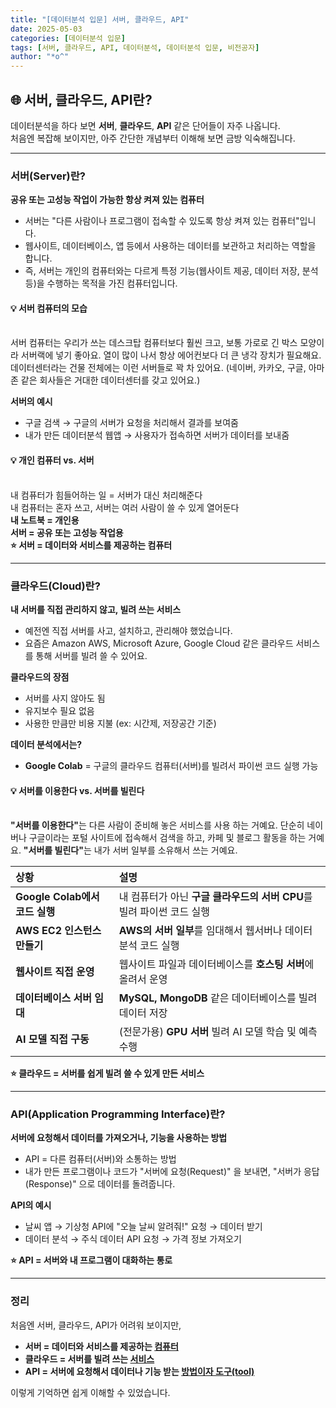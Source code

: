 ```yaml
---
title: "[데이터분석 입문] 서버, 클라우드, API"
date: 2025-05-03
categories: [데이터분석 입문]
tags: [서버, 클라우드, API, 데이터분석, 데이터분석 입문, 비전공자]
author: "*o^"
---
```


## 🌐 서버, 클라우드, API란? 

데이터분석을 하다 보면 **서버**, **클라우드**, **API** 같은 단어들이 자주 나옵니다.  
처음엔 복잡해 보이지만, 아주 간단한 개념부터 이해해 보면 금방 익숙해집니다.

---

### 서버(Server)란?
<span class="text-blue"><strong>공유 또는 고성능 작업이 가능한 항상 켜져 있는 컴퓨터</strong></span>

- 서버는 "다른 사람이나 프로그램이 접속할 수 있도록 항상 켜져 있는 컴퓨터"입니다.
- 웹사이트, 데이터베이스, 앱 등에서 사용하는 데이터를 보관하고 처리하는 역할을 합니다.
- 즉, 서버는 개인의 컴퓨터와는 다르게 특정 기능(웹사이트 제공, 데이터 저장, 분석 등)을 수행하는 목적을 가진 컴퓨터입니다.

<div class="green-tip">
<h4>💡 서버 컴퓨터의 모습</h4>
<br>
서버 컴퓨터는 우리가 쓰는 데스크탑 컴퓨터보다 훨씬 크고, 보통 가로로 긴 박스 모양이라 서버랙에 넣기 좋아요. 열이 많이 나서 항상 에어컨보다 더 큰 냉각 장치가 필요해요. 데이터센터라는 건물 전체에는 이런 서버들로 꽉 차 있어요. (네이버, 카카오, 구글, 아마존 같은 회사들은 거대한 데이터센터를 갖고 있어요.)
</div>

**서버의 예시**  
- 구글 검색 → 구글의 서버가 요청을 처리해서 결과를 보여줌
- 내가 만든 데이터분석 웹앱 → 사용자가 접속하면 서버가 데이터를 보내줌

<div class="memo-box">
<h4>💡 개인 컴퓨터 vs. 서버</h4>
<br>
내 컴퓨터가 힘들어하는 일 = 서버가 대신 처리해준다<br>
내 컴퓨터는 혼자 쓰고, 서버는 여러 사람이 쓸 수 있게 열어둔다<br>
<span class="text-red"><strong>내 노트북 = 개인용<br>
서버 = 공유 또는 고성능 작업용</strong></span>
</div>

<span class="highlight-yellow">
<strong>⭐ 서버 = 데이터와 서비스를 제공하는 컴퓨터</strong>
</span>

---

### 클라우드(Cloud)란?

<span class="text-blue"><strong>내 서버를 직접 관리하지 않고, 빌려 쓰는 서비스</strong></span>

- 예전엔 직접 서버를 사고, 설치하고, 관리해야 했었습니다.
- 요즘은 Amazon AWS, Microsoft Azure, Google Cloud 같은 클라우드 서비스를 통해 서버를 빌려 쓸 수 있어요.

**클라우드의 장점**  
- 서버를 사지 않아도 됨  
- 유지보수 필요 없음  
- 사용한 만큼만 비용 지불 (ex: 시간제, 저장공간 기준)

**데이터 분석에서는?**  
- **Google Colab** = 구글의 클라우드 컴퓨터(서버)를 빌려서 파이썬 코드 실행 가능

<div class="green-tip">
<h4>💡 서버를 이용한다 vs. 서버를 빌린다</h4>
<br>
<strong>"서버를 이용한다"</strong>는 다른 사람이 준비해 놓은 서비스를 사용 하는 거예요. 단순히 네이버나 구글이라는 포털 사이트에 접속해서 검색을 하고, 카페 및 블로그 활동을 하는 거예요. <strong>"서버를 빌린다"</strong>는 내가 서버 일부를 소유해서 쓰는 거예요. 
</div>

| 상황 | 설명 |
| :-- | :-- |
| **Google Colab에서 코드 실행** | 내 컴퓨터가 아닌 **구글 클라우드의 서버 CPU**를 빌려 파이썬 코드 실행 |
| **AWS EC2 인스턴스 만들기** | **AWS의 서버 일부**를 임대해서 웹서버나 데이터 분석 코드 실행 |
| **웹사이트 직접 운영** | 웹사이트 파일과 데이터베이스를 **호스팅 서버**에 올려서 운영 |
| **데이터베이스 서버 임대** | **MySQL, MongoDB** 같은 데이터베이스를 빌려 데이터 저장 |
| **AI 모델 직접 구동** | (전문가용) **GPU 서버** 빌려 AI 모델 학습 및 예측 수행 |

<span class="highlight-yellow">
<strong>⭐ 클라우드 = 서버를 쉽게 빌려 쓸 수 있게 만든 서비스</strong>
</span>

---

### API(Application Programming Interface)란?

<span class="text-blue"><strong>서버에 요청해서 데이터를 가져오거나, 기능을 사용하는 방법</strong></span>

- API = 다른 컴퓨터(서버)와 소통하는 방법
- 내가 만든 프로그램이나 코드가 "서버에 요청(Request)" 을 보내면, "서버가 응답(Response)" 으로 데이터를 돌려줍니다.

**API의 예시**  
- 날씨 앱 → 기상청 API에 "오늘 날씨 알려줘!" 요청 → 데이터 받기  
- 데이터 분석 → 주식 데이터 API 요청 → 가격 정보 가져오기

<span class="highlight-yellow">
<strong>⭐ API = 서버와 내 프로그램이 대화하는 통로</strong>
</span>

---

### 정리

처음엔 서버, 클라우드, API가 어려워 보이지만,  

- **서버 = 데이터와 서비스를 제공하는 <u>컴퓨터</u>**  
- **클라우드 = 서버를 빌려 쓰는 <u>서비스</u>**  
- **API = 서버에 요청해서 데이터나 기능 받는 <u>방법이자 도구(tool)</u>**  

이렇게 기억하면 쉽게 이해할 수 있었습니다.
<br>
<br>



